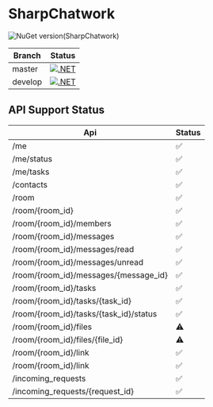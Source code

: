 # SharpChatwork

![[NuGet version(SharpChatwork)](https://www.nuget.org/packages/SharpChatwork/)](https://img.shields.io/nuget/v/SharpChatwork.svg?style=flat-square)

|Branch|Status|
|------|------|
|master|[![.NET](https://github.com/Egliss/SharpChatwork/actions/workflows/dotnet.yaml/badge.svg?branch=master)](https://github.com/Egliss/SharpChatwork/actions/workflows/dotnet.yaml)|
|develop|[![.NET](https://github.com/Egliss/SharpChatwork/actions/workflows/dotnet.yaml/badge.svg?branch=develop)](https://github.com/Egliss/SharpChatwork/actions/workflows/dotnet.yaml)|

## API Support Status

|Api|Status|
|-|-|
|/me|✅|
|/me/status|✅|
|/me/tasks|✅|
|/contacts|✅|
|/room|✅|
|/room/{room_id}|✅|
|/room/{room_id}/members|✅|
|/room/{room_id}/messages|✅|
|/room/{room_id}/messages/read|✅|
|/room/{room_id}/messages/unread|✅|
|/room/{room_id}/messages/{message_id}|✅|
|/room/{room_id}/tasks|✅|
|/room/{room_id}/tasks/{task_id}|✅|
|/room/{room_id}/tasks/{task_id}/status|✅|
|/room/{room_id}/files|⚠️|
|/room/{room_id}/files/{file_id}|⚠️|
|/room/{room_id}/link|✅|
|/room/{room_id}/link|✅|
|/incoming_requests|✅|
|/incoming_requests/{request_id}|✅|
